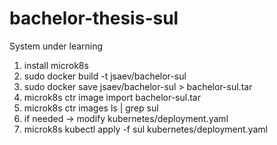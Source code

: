 # bachelor-thesis-sul
System under learning

1. install microk8s
2. sudo docker build -t jsaev/bachelor-sul
3. sudo docker save jsaev/bachelor-sul > bachelor-sul.tar
4. microk8s ctr image import bachelor-sul.tar
5. microk8s ctr images ls | grep sul
6. if needed -> modify kubernetes/deployment.yaml
7. microk8s kubectl apply -f sul kubernetes/deployment.yaml
